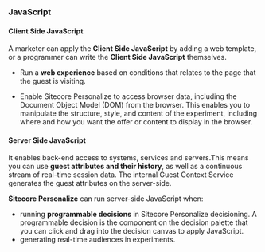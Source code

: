 ### JavaScript

#### Client Side JavaScript

A marketer can apply the **Client Side JavaScript** by adding a web template, or a programmer can write the **Client Side JavaScript** themselves.

- Run a **web experience** based on conditions that relates to the page that the guest is visiting.

- Enable Sitecore Personalize to access browser data, including the Document Object Model (DOM) from the browser. This enables you to manipulate the structure, style, and content of the experiment, including where and how you want the offer or content to display in the browser.

#### Server Side JavaScript

It enables back-end access to systems, services and servers.This means you can use **guest attributes and their history**, as well as a continuous stream of real-time session data. The internal Guest Context Service generates the guest attributes on the server-side.

 **Sitecore Personalize** can run server-side JavaScript when:
 - running **programmable decisions** in Sitecore Personalize decisioning. A programmable decision is the component on the decision palette that you can click and drag into the decision canvas to apply JavaScript.
 - generating real-time audiences in experiments.